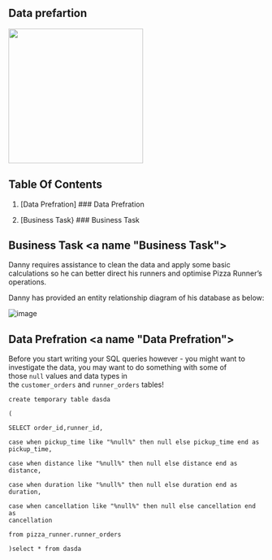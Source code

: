     



## Data prefartion



<img title="" src="https://camo.githubusercontent.com/344697ea1f7c893b7967edca36cab41b1b78f48bad62d86d12cbcf516815eeba/68747470733a2f2f387765656b73716c6368616c6c656e67652e636f6d2f696d616765732f636173652d73747564792d64657369676e732f322e706e67" alt="" width="265" data-align="center">



## Table Of Contents

1. [Data Prefration] ### Data Prefration

2. [Business Task} ### Business Task

## Business Task <a name "Business Task">

Danny requires assistance to clean the data and apply some basic calculations so he can better direct his runners and optimise Pizza Runner’s operations.

Danny has provided an entity relationship diagram of his database as below:

<img src="https://user-images.githubusercontent.com/148400128/282578601-cb6e6cd5-9f2f-4e8d-91b2-4ebf85d1ac94.png" title="" alt="image" data-align="center">

## Data Prefration  <a name "Data Prefration"></a>

Before you start writing your SQL queries however - you might want to investigate the data, you may want to do something with some of those `null` values and data types in the `customer_orders` and `runner_orders` tables!



<code>create temporary table dasda  
(  
SELECT order_id,runner_id,  
case when pickup_time like "%null%" then null else pickup_time end as pickup_time,  
case when distance like "%null%" then null else distance end as distance,  
case when duration like "%null%" then null else duration end as duration,  
case when cancellation like "%null%" then null else cancellation end as cancellation  
from pizza_runner.runner_orders  
)select * from dasda</code>









</head>



